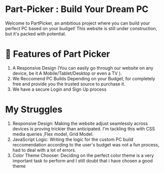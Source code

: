 # Part-Picker : Build Your Dream PC
Welcome to PartPicker, an ambitious project where you can build your perfect PC based on your budget! This website is still under construction, but it's packed with potential.

# 🌟 Features of Part Picker
1) A Responsive Design (You can easily go through our website on any device, be it A Mobile/Tablet/Desktop or even a TV ).
2) We Reccomend PC Builds Depending on your Budget, for completely free and provide you the trusted source to purchase it.
3) We have a secure Login and Sign Up process
# My Struggles
1) Responsive Design: Making the website adjust seamlessly across devices is proving trickier than anticipated. I'm tackling this with CSS media queries ,Flex model, Grid Model.
2) JavaScript Logic: Writing the logic for the custom PC build reccomendation according to the user's budget was not a fun process, had to deal with a lot of errors.
3) Color Theme Chooser: Deciding on the perfect color theme is a very important task to perform and I still doubt that i have chosen a good theme
